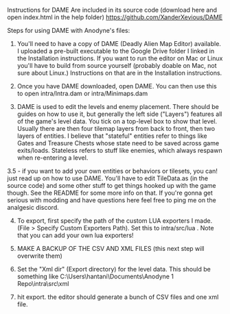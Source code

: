 Instructions for DAME Are included in its source code (download here and open index.html in the help folder) https://github.com/XanderXevious/DAME

Steps for using DAME with Anodyne's files:

1. You'll need to have a copy of DAME (Deadly Alien Map Editor) available. I uploaded a pre-built executable to the Google Drive folder I linked in the Installation instructions. If you want to run the editor on Mac or Linux you'll have to build from source yourself (probably doable on Mac, not sure about Linux.) Instructions on that are in the Installation instructions.

2. Once you have DAME downloaded, open DAME. You can then use this to open intra/Intra.dam or intra/Minimaps.dam

3. DAME is used to edit the levels and enemy placement. There should be guides on how to use it, but generally the left side ("Layers") features all of the game's level data. You tick on a top-level box to show that level. Usually there are then four tilemap layers from back to front, then two layers of entities. I believe that "stateful" entities refer to things like Gates and Treasure Chests whose state need to be saved across game exits/loads. Stateless refers to stuff like enemies, which always respawn when re-entering a level.

3.5 - if you want to add your own entities or behaviors or tilesets, you can! just read up on how to use DAME. You'll have to edit TileData.as (in the source code) and some other stuff to get things hooked up with the game though. See the README for some more info on that. If you're gonna get serious with modding and have questions here feel free to ping me on the analgesic discord.

4. To export, first specify the path of the custom LUA exporters I made. (File > Specify Custom Exporters Path). Set this to intra/src/lua . Note that you can add your own lua exporters!

5. MAKE A BACKUP OF THE CSV AND XML FILES (this next step will overwrite them)

6. Set the "Xml dir" (Export directory) for the level data. This should be something like C:\Users\hantani\Documents\Anodyne 1 Repo\intra\src\xml

7. hit export. the editor should generate a bunch of CSV files and one xml file.
